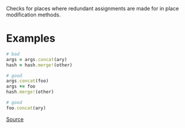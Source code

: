 
Checks for places where redundant assignments are made for in place
modification methods.

# Examples

```ruby
# bad
args = args.concat(ary)
hash = hash.merge!(other)

# good
args.concat(foo)
args += foo
hash.merge!(other)

# good
foo.concat(ary)
```

[Source](http://www.rubydoc.info/gems/rubocop/RuboCop/Cop/Style/RedundantSelfAssignment)